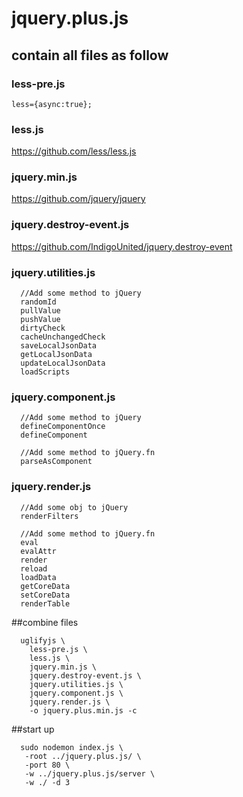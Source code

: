 # jquery.plus.js

## contain all files as follow

### less-pre.js
```
less={async:true};
```

### less.js
https://github.com/less/less.js

### jquery.min.js
https://github.com/jquery/jquery

### jquery.destroy-event.js
https://github.com/IndigoUnited/jquery.destroy-event

### jquery.utilities.js
```
  //Add some method to jQuery
  randomId
  pullValue
  pushValue
  dirtyCheck
  cacheUnchangedCheck
  saveLocalJsonData
  getLocalJsonData
  updateLocalJsonData
  loadScripts
```

### jquery.component.js
```
  //Add some method to jQuery
  defineComponentOnce
  defineComponent

  //Add some method to jQuery.fn
  parseAsComponent
```

### jquery.render.js
```
  //Add some obj to jQuery
  renderFilters

  //Add some method to jQuery.fn
  eval
  evalAttr
  render
  reload
  loadData
  getCoreData
  setCoreData
  renderTable
```

##combine files
```
  uglifyjs \  
    less-pre.js \    
    less.js \  
    jquery.min.js \  
    jquery.destroy-event.js \  
    jquery.utilities.js \  
    jquery.component.js \  
    jquery.render.js \  
    -o jquery.plus.min.js -c  
```

##start up
```
  sudo nodemon index.js \  
   -root ../jquery.plus.js/ \  
   -port 80 \  
   -w ../jquery.plus.js/server \  
   -w ./ -d 3  
```
